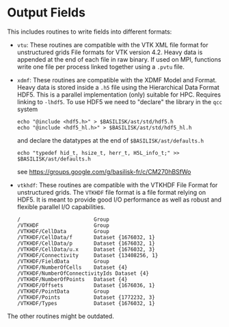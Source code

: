 # Output Fields

This includes routines to write fields into different formats:

- `vtu`: These routines are compatible with the VTK XML file format
  for unstructured grids File formats for VTK version 4.2. Heavy data is appended
  at the end of each file in raw binary. If used on MPI, functions write one
  file per process linked together using a `.pvtu` file. 

- `xdmf`: These routines are compatible with the XDMF Model and Format. Heavy
  data is stored inside a `.h5` file using the Hierarchical Data Format HDF5.
  This is a parallel implementation (only) suitable for HPC. Requires linking to
  `-lhdf5`. To use HDF5 we need to "declare" the library in the `qcc` system

    ```
    echo "@include <hdf5.h>" > $BASILISK/ast/std/hdf5.h
    echo "@include <hdf5_hl.h>" > $BASILISK/ast/std/hdf5_hl.h
    ```
    and declare the datatypes at the end of `$BASILISK/ast/defaults.h`

    ```
    echo "typedef hid_t, hsize_t, herr_t, H5L_info_t;" >> $BASILISK/ast/defaults.h
    ```

    see https://groups.google.com/g/basilisk-fr/c/CM270hBSfWo

- `vtkhdf`: These routines are compatible with the VTKHDF File Format for
  unstructured grids. The `VTKHDF` file format is a file format relying on HDF5.
  It is meant to provide good I/O performance as well as robust and flexible
  parallel I/O capabilities. 

    ```
    /                        Group
    /VTKHDF                  Group
    /VTKHDF/CellData         Group
    /VTKHDF/CellData/f       Dataset {1676032, 1}
    /VTKHDF/CellData/p       Dataset {1676032, 1}
    /VTKHDF/CellData/u.x     Dataset {1676032, 3}
    /VTKHDF/Connectivity     Dataset {13408256, 1}
    /VTKHDF/FieldData        Group
    /VTKHDF/NumberOfCells    Dataset {4}
    /VTKHDF/NumberOfConnectivityIds Dataset {4}
    /VTKHDF/NumberOfPoints   Dataset {4}
    /VTKHDF/Offsets          Dataset {1676036, 1}
    /VTKHDF/PointData        Group
    /VTKHDF/Points           Dataset {1772232, 3}
    /VTKHDF/Types            Dataset {1676032, 1}
    ```

The other routines might be outdated.